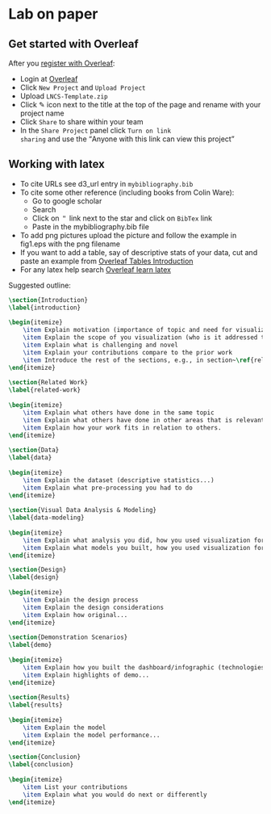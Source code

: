 # Lab on paper

## Get started with Overleaf

After you [register with Overleaf](https://www.overleaf.com/register):

- Login at [Overleaf](https://www.overleaf.com)
- Click `New Project` and `Upload Project`
- Upload `LNCS-Template.zip`
- Click ✎ icon next to the title at the top of the page and rename with your project name
- Click `Share` to share within your team
- In the <code>Share Project</code> panel click <code>Turn on link sharing</code> and use the <q>Anyone with this link can view this project</q>

## Working with latex

- To cite URLs see d3_url entry in `mybibliography.bib`
- To cite some other reference (including books from Colin Ware):
  - Go to google scholar
  - Search
  - Click on `＂` link next to the star and click on `BibTex` link
  - Paste in the mybibliography.bib file
- To add png pictures upload the picture and follow the example in fig1.eps with the png filename
- If you want to add a table, say of descriptive stats of your data, cut and paste an example from [Overleaf Tables Introduction](https://www.overleaf.com/learn/latex/Tables#Introduction)
- For any latex help search [Overleaf learn latex](https://www.overleaf.com/learn/latex)

Suggested outline:

```tex
\section{Introduction}
\label{introduction}
​
\begin{itemize}
    \item Explain motivation (importance of topic and need for visualization)
    \item Explain the scope of you visualization (who is it addressed to, how it is useful)
    \item Explain what is challenging and novel
    \item Explain your contributions compare to the prior work
    \item Introduce the rest of the sections, e.g., in section~\ref{related-work} we present related visualization work, in section~\ref{data} we present the dataset used, in section~\ref{approach} we explain how we designed and the process we used to build the system, in section~\ref{system} we showcase the main aspects of the website we have built and finally conclude with~\ref{conclusion}.
\end{itemize}
​
\section{Related Work}
\label{related-work}
​
\begin{itemize}
    \item Explain what others have done in the same topic
    \item Explain what others have done in other areas that is relevant
    \item Explain how your work fits in relation to others.
\end{itemize}
​
\section{Data}
\label{data}
​
\begin{itemize}
    \item Explain the dataset (descriptive statistics...)
    \item Explain what pre-processing you had to do
\end{itemize}
​
\section{Visual Data Analysis & Modeling}
\label{data-modeling}
​
\begin{itemize}
    \item Explain what analysis you did, how you used visualization for this
    \item Explain what models you built, how you used visualization for this 
\end{itemize}

\section{Design}
\label{design}
​
\begin{itemize}
    \item Explain the design process
    \item Explain the design considerations
    \item Explain how original...
\end{itemize}
​
\section{Demonstration Scenarios}
\label{demo}
​
\begin{itemize}
    \item Explain how you built the dashboard/infographic (technologies & methods)
    \item Explain highlights of demo...
\end{itemize}
​
\section{Results}
\label{results}
​
\begin{itemize}
    \item Explain the model
    \item Explain the model performance...
\end{itemize}

\section{Conclusion}
\label{conclusion}
​
\begin{itemize}
    \item List your contributions
    \item Explain what you would do next or differently
\end{itemize}
```
